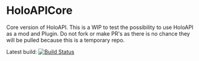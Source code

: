 HoloAPICore
===========

Core version of HoloAPI. This is a WIP to test the possibility to use HoloAPI as a mod and Plugin.
Do not fork or make PR's as there is no chance they will be pulled because this is a temporary repo.

Latest build: [![Build Status](https://travis-ci.org/CaptainBern/HoloAPICore.png)](http://travis-ci.org/captainbern/holoapicore)
